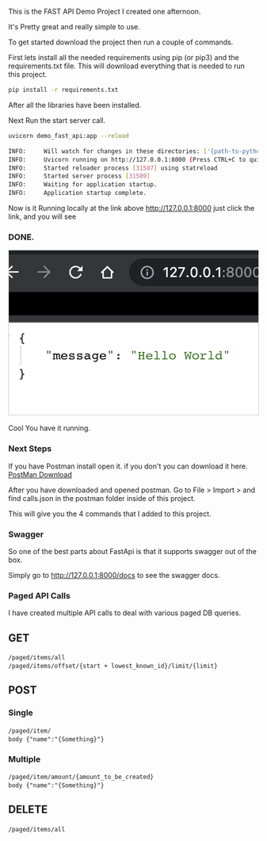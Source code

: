This is the FAST API Demo Project I created one afternoon.

It's Pretty great and really simple to use. 

To get started download the project then run a couple of commands. 

First lets install all the needed requirements using pip (or pip3) and the requirements.txt file. This will download everything that is needed to run this project.

```bash
pip install -r requirements.txt
```

After all the libraries have been installed.

Next Run the start server call.

```bash
uvicorn demo_fast_api:app --reload
```

```bash
INFO:     Will watch for changes in these directories: ['{path-to-python-based-prjects}/FastApiDemo']
INFO:     Uvicorn running on http://127.0.0.1:8000 (Press CTRL+C to quit)  
INFO:     Started reloader process [31587] using statreload
INFO:     Started server process [31589]
INFO:     Waiting for application startup.
INFO:     Application startup complete.
```

Now is it Running locally at the link above 
http://127.0.0.1:8000 just click the link, and you will see

### DONE.  
<img src="https://github.com/adfleshner/FastApiDemo/blob/master/images/you_did_a_thing.png"
	 style="object-fit:cover;
            width:578px;
            height:332px;
            border: solid 1px #CCC"/>

Cool You have it running.

### Next Steps
If you have Postman install open it. if you don't you can download it here. <a href="https://www.postman.com/downloads/">PostMan Download</a>

After you have downloaded and opened postman. Go to File > Import > and find calls.json in the postman folder inside of this project.

This will give you the 4 commands that I added to this project.

### Swagger
So one of the best parts about FastApi is that it supports swagger out of the box.

Simply go to http://127.0.0.1:8000/docs to see the swagger docs.


### Paged API Calls
I have created multiple API calls to deal with various paged DB queries.

## GET  
```/paged/items/all```  
```/paged/items/offset/{start + lowest_known_id}/limit/{limit}```

## POST  
### Single
```/paged/item/```  
```body {"name":"{Something}"}```   
### Multiple
```/paged/item/amount/{amount_to_be_created}```  
```body {"name":"{Something}"}``` 

## DELETE
```/paged/items/all```

